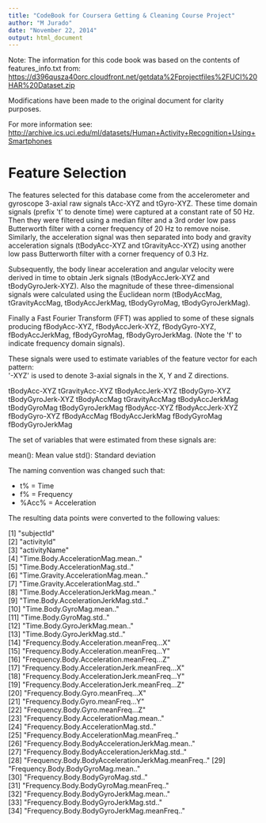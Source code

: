 ```yaml
---
title: "CodeBook for Coursera Getting & Cleaning Course Project"
author: "M Jurado"
date: "November 22, 2014"
output: html_document
---
```


Note: The information for this code book was based on the contents of features_info.txt from: https://d396qusza40orc.cloudfront.net/getdata%2Fprojectfiles%2FUCI%20HAR%20Dataset.zip

Modifications have been made to the original document for clarity purposes.

For more information see: http://archive.ics.uci.edu/ml/datasets/Human+Activity+Recognition+Using+Smartphones 


Feature Selection 
=================

The features selected for this database come from the accelerometer and gyroscope 3-axial raw signals tAcc-XYZ and tGyro-XYZ. These time domain signals (prefix 't' to denote time) were captured at a constant rate of 50 Hz. Then they were filtered using a median filter and a 3rd order low pass Butterworth filter with a corner frequency of 20 Hz to remove noise. Similarly, the acceleration signal was then separated into body and gravity acceleration signals (tBodyAcc-XYZ and tGravityAcc-XYZ) using another low pass Butterworth filter with a corner frequency of 0.3 Hz. 

Subsequently, the body linear acceleration and angular velocity were derived in time to obtain Jerk signals (tBodyAccJerk-XYZ and tBodyGyroJerk-XYZ). Also the magnitude of these three-dimensional signals were calculated using the Euclidean norm (tBodyAccMag, tGravityAccMag, tBodyAccJerkMag, tBodyGyroMag, tBodyGyroJerkMag). 

Finally a Fast Fourier Transform (FFT) was applied to some of these signals producing fBodyAcc-XYZ, fBodyAccJerk-XYZ, fBodyGyro-XYZ, fBodyAccJerkMag, fBodyGyroMag, fBodyGyroJerkMag. (Note the 'f' to indicate frequency domain signals). 

These signals were used to estimate variables of the feature vector for each pattern:  
'-XYZ' is used to denote 3-axial signals in the X, Y and Z directions.

tBodyAcc-XYZ
tGravityAcc-XYZ
tBodyAccJerk-XYZ
tBodyGyro-XYZ
tBodyGyroJerk-XYZ
tBodyAccMag
tGravityAccMag
tBodyAccJerkMag
tBodyGyroMag
tBodyGyroJerkMag
fBodyAcc-XYZ
fBodyAccJerk-XYZ
fBodyGyro-XYZ
fBodyAccMag
fBodyAccJerkMag
fBodyGyroMag
fBodyGyroJerkMag

The set of variables that were estimated from these signals are: 

mean(): Mean value
std(): Standard deviation

The naming convention was changed such that:
- t% = Time
- f% = Frequency
- %Acc% = Acceleration

The resulting data points were converted to the following values:

 [1] "subjectId"                                        
 [2] "activityId"                                       
 [3] "activityName"                                     
 [4] "Time.Body.AccelerationMag.mean.."                 
 [5] "Time.Body.AccelerationMag.std.."                  
 [6] "Time.Gravity.AccelerationMag.mean.."              
 [7] "Time.Gravity.AccelerationMag.std.."               
 [8] "Time.Body.AccelerationJerkMag.mean.."             
 [9] "Time.Body.AccelerationJerkMag.std.."              
[10] "Time.Body.GyroMag.mean.."                         
[11] "Time.Body.GyroMag.std.."                          
[12] "Time.Body.GyroJerkMag.mean.."                     
[13] "Time.Body.GyroJerkMag.std.."                      
[14] "Frequency.Body.Acceleration.meanFreq...X"         
[15] "Frequency.Body.Acceleration.meanFreq...Y"         
[16] "Frequency.Body.Acceleration.meanFreq...Z"         
[17] "Frequency.Body.AccelerationJerk.meanFreq...X"     
[18] "Frequency.Body.AccelerationJerk.meanFreq...Y"     
[19] "Frequency.Body.AccelerationJerk.meanFreq...Z"     
[20] "Frequency.Body.Gyro.meanFreq...X"                 
[21] "Frequency.Body.Gyro.meanFreq...Y"                 
[22] "Frequency.Body.Gyro.meanFreq...Z"                 
[23] "Frequency.Body.AccelerationMag.mean.."            
[24] "Frequency.Body.AccelerationMag.std.."             
[25] "Frequency.Body.AccelerationMag.meanFreq.."        
[26] "Frequency.Body.BodyAccelerationJerkMag.mean.."    
[27] "Frequency.Body.BodyAccelerationJerkMag.std.."     
[28] "Frequency.Body.BodyAccelerationJerkMag.meanFreq.."
[29] "Frequency.Body.BodyGyroMag.mean.."                
[30] "Frequency.Body.BodyGyroMag.std.."                 
[31] "Frequency.Body.BodyGyroMag.meanFreq.."            
[32] "Frequency.Body.BodyGyroJerkMag.mean.."            
[33] "Frequency.Body.BodyGyroJerkMag.std.."             
[34] "Frequency.Body.BodyGyroJerkMag.meanFreq.." 